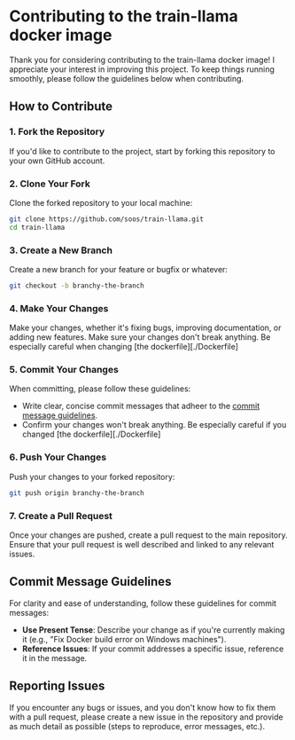 # Contributing to the train-llama docker image

Thank you for considering contributing to the train-llama docker image! I appreciate your interest in improving this project. To keep things running smoothly, please follow the guidelines below when contributing.

## How to Contribute

### 1. Fork the Repository

If you'd like to contribute to the project, start by forking this repository to your own GitHub account.

### 2. Clone Your Fork

Clone the forked repository to your local machine:

```bash
git clone https://github.com/soos/train-llama.git
cd train-llama
```

### 3. Create a New Branch

Create a new branch for your feature or bugfix or whatever:

```bash
git checkout -b branchy-the-branch
```

### 4. Make Your Changes

Make your changes, whether it's fixing bugs, improving documentation, or adding new features.
Make sure your changes don't break anything. Be especially careful when changing [the dockerfile][./Dockerfile]

### 5. Commit Your Changes

When committing, please follow these guidelines:

- Write clear, concise commit messages that adheer to the [commit message guidelines](#commit-message-guidelines).
- Confirm your changes won't break anything. Be especially careful if you changed [the dockerfile][./Dockerfile]

### 6. Push Your Changes

Push your changes to your forked repository:

```bash
git push origin branchy-the-branch
```

### 7. Create a Pull Request

Once your changes are pushed, create a pull request to the main repository. Ensure that your pull request is well described and linked to any relevant issues.

## Commit Message Guidelines

For clarity and ease of understanding, follow these guidelines for commit messages:

- **Use Present Tense**: Describe your change as if you're currently making it (e.g., "Fix Docker build error on Windows machines").
- **Reference Issues**: If your commit addresses a specific issue, reference it in the message.

## Reporting Issues

If you encounter any bugs or issues, and you don't know how to fix them with a pull request, please create a new issue in the repository and provide as much detail as possible (steps to reproduce, error messages, etc.).
